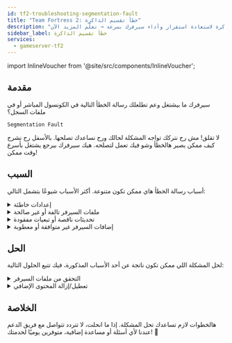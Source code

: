 ```yaml
---
id: tf2-troubleshooting-segmentation-fault
title: "Team Fortress 2: خطأ تقسيم الذاكرة"
description: "افهم أسباب أخطاء تقسيم الذاكرة لاستعادة استقرار وأداء سيرفرك بسرعة → تعلّم المزيد الآن"
sidebar_label: خطأ تقسيم الذاكرة
services:
  - gameserver-tf2
---
```


import InlineVoucher from '@site/src/components/InlineVoucher';

## مقدمة

سيرفرك ما بيشتغل وعم تطلعلك رسالة الخطأ التالية في الكونسول المباشر أو في ملفات السجل؟

```
Segmentation Fault
```

لا تقلق! مش رح نتركك تواجه المشكلة لحالك ورح نساعدك تصلحها. بالأسفل رح نشرح كيف ممكن يصير هالخطأ وشو فيك تعمل لتصلحه. هيك سيرفرك بيرجع يشتغل بأسرع وقت ممكن!



<InlineVoucher />



## السبب

أسباب رسالة الخطأ هاي ممكن تكون متنوعة. أكثر الأسباب شيوعًا بتشمل التالي:

<details>
  <summary>إعدادات خاطئة</summary>

ملف الإعدادات إذا كان مش مضبوط أو ناقص ممكن يخلي السيرفر يحاول يوصل لمتغيرات أو مناطق ذاكرة غير صالحة عند التشغيل أو أثناء العمل.

هالشي ممكن يصير خصوصًا إذا، مثلاً، التنسيقات أو تعيين القيم ما كانت مضبوطة صح. ونتيجته ممكن تكون تعطل أو سلوك غير متوقع (مثل خطأ تقسيم الذاكرة).

</details>

<details>
  <summary>ملفات السيرفر تالفة أو غير صالحة</summary>

  بسبب نقل ملفات خاطئ، تغييرات يدوية أو تثبيتات معطوبة، ممكن ملفات السيرفر الأساسية تتلف. هالشي ممكن يسبب سلوك غير متوقع أو تعطل خطير مثل خطأ تقسيم الذاكرة عند التحميل أو التنفيذ.

</details>

<details>
  <summary>تحديثات ناقصة أو تبعيات مفقودة</summary>

  إذا تحديث السيرفر ما اكتمل بالكامل أو في تبعيات أو موديولات ناقصة، ممكن تظهر أخطاء عند التشغيل أو أثناء العمل.

</details>

<details>
  <summary>إضافات السيرفر غير متوافقة أو معطوبة</summary>

  الإضافات مثل SourceMod/Metamod أو البلجنز اللي مش متوافقة مع نسخة السيرفر المستخدمة أو مبرمجة بشكل خاطئ ممكن تأثر مباشرة على وصول السيرفر للذاكرة وتتسبب بمشاكل.

</details>



## الحل

لحل المشكلة اللي ممكن تكون ناتجة عن أحد الأسباب المذكورة، فيك تتبع الحلول التالية:

<details>
  <summary>التحقق من ملفات السيرفر</summary>

لتجنب الأخطاء المحتملة بسبب ملفات اللعبة التالفة أو الناقصة، يُنصح باستخدام خاصية **التحقق من ملفات Steam** في **لوحة المعلومات** الخاصة بسيرفر الألعاب.

![img](https://screensaver01.zap-hosting.com/index.php/s/wkJkGqPPg3NxrRt/preview)

  السيرفر رح يتم فحصه تلقائيًا عبر SteamCMD ورح يتم استبدال الملفات الناقصة أو المعطوبة بالنسخة الأصلية. العملية مؤتمتة بالكامل وبتضمن تطابق ملفات السيرفر مع نسخة Steam الحالية.

</details>

<details>
  <summary>تعطيل/إزالة المحتوى الإضافي</summary>

إذا ضفت محتوى إضافي مثل Sourcemod/Metamod والبلجنز لسيرفر الألعاب، من الأفضل تعطلهم مؤقتًا أو تشيلهم مرة وحدة على الأقل.

هالخطوة بتساعدك تتأكد إذا كانت المشاكل ناتجة عن المحتوى الإضافي. بعد التحديثات، غالبًا بتصير مشاكل مع هالإضافات لأنها ممكن تكون ما بتتوافق مع نسخة السيرفر الجديدة أو لسا ما تدعمها.

</details>

## الخلاصة

هالخطوات لازم تساعدك تحل المشكلة. إذا ما انحلت، لا تتردد تتواصل مع فريق الدعم عندنا لأي أسئلة أو مساعدة إضافية، متوفرين يوميًا لخدمتك! 🙂

<InlineVoucher />